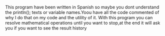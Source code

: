 This program have been written in Spanish so maybe you dont understand the println(); texts or variable names.Yoou have all the code commented of why I do that on my code and the utility of it.
With this program you can resolve mathematical operations until you want to stop,at the end it will ask you if you want to see the result history
